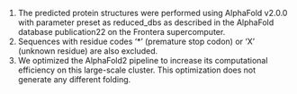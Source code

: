 
1. The predicted protein structures were performed using AlphaFold v2.0.0 with parameter preset as reduced_dbs as described in the AlphaFold database publication22 on the Frontera supercomputer.  
2. Sequences with residue codes ‘*’ (premature stop codon) or ‘X’ (unknown residue) are also excluded.
3. We optimized the AlphaFold2 pipeline to increase its computational efficiency on this large-scale cluster. This optimization does not generate any different folding.
